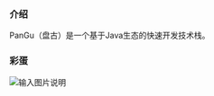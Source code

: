 ### 介绍
PanGu（盘古）是一个基于Java生态的快速开发技术栈。

### 彩蛋
![输入图片说明](https://images.gitee.com/uploads/images/2021/0619/011739_54cf3495_431745.jpeg "wechat.jpeg")